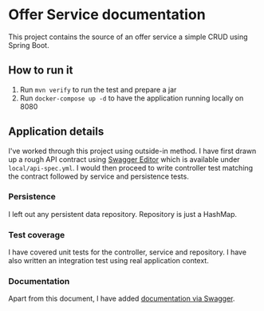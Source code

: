 # Offer Service documentation
This project contains the source of an offer service a simple CRUD using Spring Boot.
## How to run it
1. Run `mvn verify` to run the test and prepare a jar
2. Run `docker-compose up -d` to have the application running locally on 8080

## Application details
I've worked through this project using outside-in method. I have first drawn up a rough API contract using
[Swagger Editor](https://swagger.io/docs/open-source-tools/swagger-editor/)
which is available under `local/api-spec.yml`. I would then proceed to write controller test matching the contract
followed by service and persistence tests.
### Persistence
I left out any persistent data repository. Repository is just a HashMap.
### Test coverage
I have covered unit tests for the controller, service and repository.
I have also written an integration test using real application context.
### Documentation
Apart from this document, I have added
[documentation via Swagger](http://localhost:8080/swagger-ui/).
